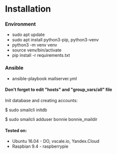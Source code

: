 <h1> Installation

<h3>Environment</h3>

* sudo apt update
* sudo apt install python3-pip, python3-venv
* python3 -m venv venv
* source venv/bin/activate
* pip install -r requirements.txt

<h3> Ansible </h3>

* ansible-playbook mailserver.yml

<h4> Don't forget to edit "hosts" and "group_vars/all" file</h4>

Init database and creating accounts:

$ sudo smailcli initdb

$ sudo smailcli adduser bonnie bonnie_maildir
<h4>Tested on:</h4>

* Ubuntu 16.04 - DO, vscale.io, Yandex.Cloud
* Raspbian 9.4 - raspberrypie 
